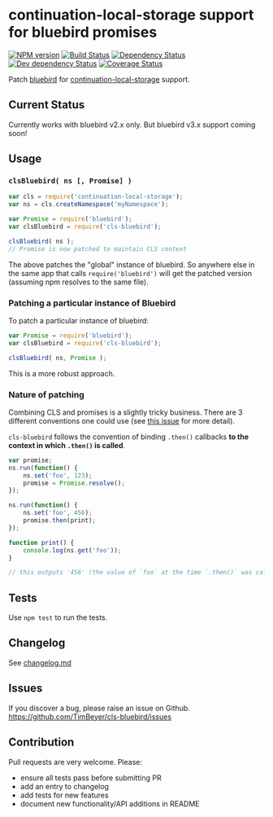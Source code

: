 # continuation-local-storage support for bluebird promises

[![NPM version](https://img.shields.io/npm/v/cls-bluebird.svg)](https://www.npmjs.com/package/cls-bluebird)
[![Build Status](https://img.shields.io/travis/TimBeyer/cls-bluebird/master.svg)](http://travis-ci.org/TimBeyer/cls-bluebird)
[![Dependency Status](https://img.shields.io/david/TimBeyer/cls-bluebird.svg)](https://david-dm.org/TimBeyer/cls-bluebird)
[![Dev dependency Status](https://img.shields.io/david/dev/TimBeyer/cls-bluebird.svg)](https://david-dm.org/TimBeyer/cls-bluebird)
[![Coverage Status](https://img.shields.io/coveralls/TimBeyer/cls-bluebird/master.svg)](https://coveralls.io/r/TimBeyer/cls-bluebird)

Patch [bluebird](https://www.npmjs.com/package/bluebird) for [continuation-local-storage](https://www.npmjs.com/package/continuation-local-storage) support.

## Current Status

Currently works with bluebird v2.x only. But bluebird v3.x support coming soon!

## Usage

### `clsBluebird( ns [, Promise] )`

```js
var cls = require('continuation-local-storage');
var ns = cls.createNamespace('myNamespace');

var Promise = require('bluebird');
var clsBluebird = require('cls-bluebird');

clsBluebird( ns );
// Promise is now patched to maintain CLS context
```

The above patches the "global" instance of bluebird. So anywhere else in the same app that calls `require('bluebird')` will get the patched version (assuming npm resolves to the same file).

### Patching a particular instance of Bluebird

To patch a particular instance of bluebird:

```js
var Promise = require('bluebird');
var clsBluebird = require('cls-bluebird');

clsBluebird( ns, Promise );
```

This is a more robust approach.

### Nature of patching

Combining CLS and promises is a slightly tricky business. There are 3 different conventions one could use (see [this issue](https://github.com/TimBeyer/cls-bluebird/issues/6) for more detail).

`cls-bluebird` follows the convention of binding `.then()` callbacks **to the context in which `.then()` is called**.

```js
var promise;
ns.run(function() {
    ns.set('foo', 123);
    promise = Promise.resolve();
});

ns.run(function() {
    ns.set('foo', 456);
    promise.then(print);
});

function print() {
    console.log(ns.get('foo'));
}

// this outputs '456' (the value of `foo` at the time `.then()` was called)
```

## Tests

Use `npm test` to run the tests.

## Changelog

See [changelog.md](https://github.com/TimBeyer/cls-bluebird/blob/master/changelog.md)

## Issues

If you discover a bug, please raise an issue on Github. https://github.com/TimBeyer/cls-bluebird/issues

## Contribution

Pull requests are very welcome. Please:

* ensure all tests pass before submitting PR
* add an entry to changelog
* add tests for new features
* document new functionality/API additions in README
